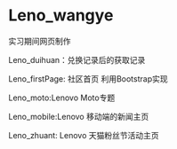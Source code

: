 # Leno_wangye
实习期间网页制作

Leno_duihuan：兑换记录后的获取记录 

Leno_firstPage: 社区首页  利用Bootstrap实现

Leno_moto:Lenovo Moto专题

Leno_mobile:Lenovo 移动端的新闻主页

Leno_zhuant: Lenovo 天猫粉丝节活动主页
